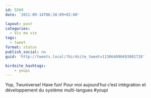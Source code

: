 ```yaml
---
id: 5560
date: '2011-09-14T06:38:09+02:00'

layout: post
categories:
  - Vis ma vie
tags:
  - tweet
format: status
publish_social: no
guid: 'http://tweets.local/?birdsite_tweet=113864090493001728'

birdsite_hashtags:
    - youpi
---
```


Yop, Twuniverse! Have fun! Pour moi aujourd’hui c’est intégration et développement du système multi-langues #youpi